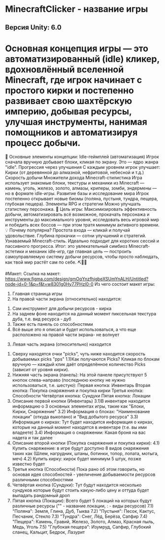 # MinecraftClicker - название игры
## Версия Unity: 6.0
# Основная концепция игры — это автоматизированный (idle) кликер, вдохновлённый вселенной Minecraft, где игрок начинает с простого кирки и постепенно развивает свою шахтёрскую империю, добывая ресурсы, улучшая инструменты, нанимая помощников и автоматизируя процесс добычи.
🔧 Основные элементы концепции:
Idle-геймплей (автоматизация)
Игрок сначала вручную добывает блоки, кликая по экрану. Это — ядро жанра "idle".
Прогрессия через улучшения
С каждым уровнем игрок улучшает:
Кирки (от деревянной до алмазной, нефритовой, небесной и т.д.)
Скорость добычи
Множители дохода
Minecraft-стилистика
Игра использует знакомые блоки, текстуры и механики из Minecraft — камень, уголь, железо, золото, алмазы, криперы, зомби, эндермены — но в формате idle-игры.
Развитие базы и исследование мира
Игрок постепенно открывает новые биомы (поляна, пустыня, тундра, пещера, глубокая пещера).
Элементы RPG и стратегии
Можно улучшать статистику персонажа.
🎯 Цель игры:
Максимизировать эффективность добычи, автоматизировать всё возможное, прокачать персонажа и инструменты до максимального уровня, исследовать весь игровой мир и победить всех боссов — при этом тратя минимум активного времени. 
💡 Почему популярна?
Простота входа — кликай и получай удовольствие.
Глубина прокачки — сотни улучшений и стратегий.
Узнаваемый Minecraft-стиль.
Идеально подходит для коротких сессий и пассивного прогресса.
Итог:
это увлекательный симбиоз Minecraft-эстетики и механик idle-игр, где главная цель — построить самоуправляемую систему добычи ресурсов, чтобы просто наблюдать, как твой мир растёт сам по себе. ⛏️💎🤖


#Макет:
Ссылка на макет: https://www.figma.com/design/gmOqYnzfhigbeXSUmYnALH/Untitled?node-id=0-1&p=f&t=w8301g0Hy77PHzl0-0
Из чего состоит макет игры:
1. Главная страница игры
2. На правой части экрана (относительно) находится:
1) Сам инструмент для добычи ресурсов - кирка
2) На заднем фоне находится на данный момент пиксельная текстура дуба, т.е. вид ресурса - дуб
3) Также есть панель со способностями
4) Всё выше это я описал и будет использоваться, а что еще расположено на правой части экрана- не волнует
3. Левая часть экрана (относительно) находится
1) Сверху находятся очки "picks", чуть ниже находится скорость добываемых picks "pps"
1.1)Как получаются Picks?
Кликая по блокам вручную — каждый клик даёт определённое количество Picks (зависит от уровня кирки).
2) Нижняя часть экрана (панель):
На этой панеле присутствуют 5 кнопок слева-направо (последнюю кнопку не нужно использоваться, т.е. шестую):
Первая кнопка: Инвентарь
Вторая кнопка: Покупка снаряжения и покупка кирки
Третья кнопка: Способности
Четвёртая кнопка: Сундуки
Пятая кнопка: Локации
3) Описание первой кнопки (Инвентарь)
3.1)В инвентаре находится информацию о 3 основных элементах игры, такие как "Блоки, Кирки, Снаряжение"
3.2) Информация о блоках: "Наименование локации" (откуда выкопано) и "Вид добытого ресурса"
3.3) Информация о кирках: Тут будет находится информация о кирках, которые на данный момент находятся в инвентаре (т.е. вы ими владеете)
3.4) Информация о снаряжении: Какая броня на вас надета и так далее
4) Описание второй кнопки (Покупка снаряжения и покупка кирки):
4.1) Купить снаряжение: в игре будут доступно 8 видов снаряжения таких как (Шлем, нагрудник, штаны, ботинки, топор, лопата, мотыга, меч)
4.2) Купить кирку: кирок будет минимум 5 штук, позже известно будет
5) Третья кнопка (Способности)
Пока рано об этом говорить, но основая идея способностей - увеличение добываемости ресурсов различными способностями
6) Четвёртая кнопка (Сундуки):
Тут будут находится несколько сундуков которые будут стоить какую-либо цену и оттуда будет выпадать рандомный дроп
7) Пятая кнопка (Локации): 
Всего будет 5 локаций на которых будут различные ресурсы ("" - название локации, : - виды ресурсов)
7.1) "Поляна": Земля, Глина, Дуб, Тыква
7.2) "Пустыня": Песок, Кактус, Песчаник, Стекло
7.3) "Тундра": Снег, Лёд, Берёза, Сапфир
7.4) "Пещера": Камень, Гравий, Железо, Золото, Алмаз, Красная пыль, Медь, Уголь
7.5) "Глубокая пещера": Изумруд, Сапфир, Глубокий сланец, Кальцит, Бедрок, Лазурит